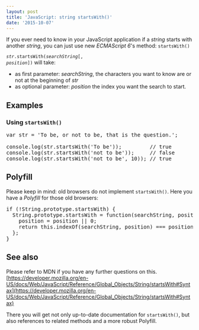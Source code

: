 ```yaml
---
layout: post
title: 'JavaScript: string startsWith()'
date: '2015-10-07'
---
```


If you ever need to know in your JavaScript application if a _string_ starts with another _string_, you can just use new _ECMAScript 6_'s method: `startsWith()`

<code><var>str</var>.startsWith(<var>searchString</var>[, <var>position</var>])</code> will take:


  - as first parameter: <var>searchString</var>, the characters you want to know are or not at the beginning of <var>str</var>
  - as optional parameter: <var>position</var> the index you want the search to start.

<h2 id="Examples">Examples</h2>
<h3 id="Using_startsWith()">Using <code>startsWith()</code></h3>

<pre class="brush: js">
var str = 'To be, or not to be, that is the question.';

console.log(str.startsWith('To be'));         // true
console.log(str.startsWith('not to be'));     // false
console.log(str.startsWith('not to be', 10)); // true
</pre>

<h2 id="Polyfill">Polyfill</h2>

Please keep in mind: old browsers do not implement `startsWith()`. Here you have a _Polyfill_ for those old browsers:


<pre class="brush: js">
if (!String.prototype.startsWith) {
&nbsp; String.prototype.startsWith = function(searchString, position) {
&nbsp;&nbsp;&nbsp; position = position || 0;
&nbsp;&nbsp;&nbsp; return this.indexOf(searchString, position) === position;
&nbsp; };
}
</pre>

<h2 id="See_Also">See also</h2>

Please refer to MDN if you have any further questions on this. <br /> [https://developer.mozilla.org/en-US/docs/Web/JavaScript/Reference/Global_Objects/String/startsWith#Syntax](https://developer.mozilla.org/en-US/docs/Web/JavaScript/Reference/Global_Objects/String/startsWith#Syntax)

There you will get not only up-to-date documentation for `startsWith()`, but also references to related methods and a more robust Polyfill.
